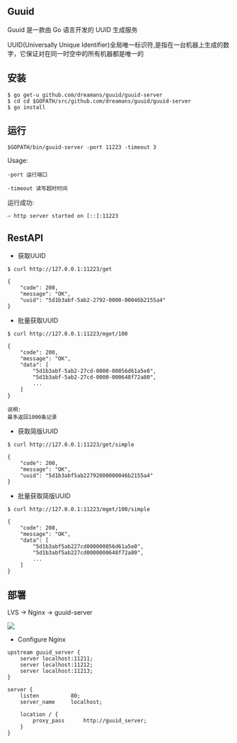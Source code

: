 ## Guuid

Guuid 是一款由 Go 语言开发的 UUID 生成服务

UUID(Universally Unique Identifier)全局唯一标识符,是指在一台机器上生成的数字，它保证对在同一时空中的所有机器都是唯一的

## 安装

```
$ go get-u github.com/dreamans/guuid/guuid-server
$ cd cd $GOPATH/src/github.com/dreamans/guuid/guuid-server
$ go install
```

## 运行
```
$GOPATH/bin/guuid-server -port 11223 -timeout 3
```
Usage:

    -port 运行端口

    -timeout 读写超时时间

运行成功:
```
⇨ http server started on [::]:11223
```

## RestAPI

* 获取UUID
```
$ curl http://127.0.0.1:11223/get

{
    "code": 200,
    "message": "OK",
    "uuid": "5d1b3abf-5ab2-2792-0000-00046b2155a4"
}
```

* 批量获取UUID
```
$ curl http://127.0.0.1:11223/mget/100

{
    "code": 200,
    "message": "OK",
    "data": [
        "5d1b3abf-5ab2-27cd-0000-00056d61a5e0",
        "5d1b3abf-5ab2-27cd-0000-000648f72a80",
        ...
    ]
}

说明:
最多返回1000条记录
```

* 获取简版UUID
```
$ curl http://127.0.0.1:11223/get/simple

{
    "code": 200,
    "message": "OK",
    "uuid": "5d1b3abf5ab22792000000046b2155a4"
}
```

* 批量获取简版UUID
```
$ curl http://127.0.0.1:11223/mget/100/simple

{
    "code": 200,
    "message": "OK",
    "data": [
        "5d1b3abf5ab227cd000000056d61a5e0",
        "5d1b3abf5ab227cd0000000648f72a80",
        ...
    ]
}
```
## 部署

LVS -> Nginx -> guuid-server

<img src="https://raw.githubusercontent.com/dreamans/guuid/master/docs/guuid-server.png">

* Configure Nginx
```
upstream guuid_server {
    server localhost:11211;
    server localhost:11212;
    server localhost:11213;
}

server {
    listen          80;
    server_name     localhost;

    location / {
        proxy_pass      http://guuid_server;
    }
}
```
